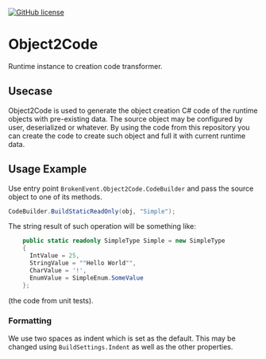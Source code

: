 [![GitHub license](https://img.shields.io/badge/license-MIT-brightgreen.svg?style=flat-square)](https://raw.githubusercontent.com/BrokenEvent/Object2Code/refs/heads/master/LICENSE)

# Object2Code

Runtime instance to creation code transformer.

## Usecase

Object2Code is used to generate the object creation C# code of the runtime objects with pre-existing data.
The source object may be configured by user, deserialized or whatever.
By using the code from this repository you can create the code to create such object and full it with current runtime data.

## Usage Example

Use entry point `BrokenEvent.Object2Code.CodeBuilder` and pass the source object to one of its methods.

```csharp
CodeBuilder.BuildStaticReadOnly(obj, "Simple");
```

The string result of such operation will be something like:

```csharp
    public static readonly SimpleType Simple = new SimpleType
    {
      IntValue = 25,
      StringValue = ""Hello World"",
      CharValue = '!',
      EnumValue = SimpleEnum.SomeValue
    };
```

(the code from unit tests).

### Formatting

We use two spaces as indent which is set as the default. This may be changed using `BuildSettings.Indent` as well as the other properties.
